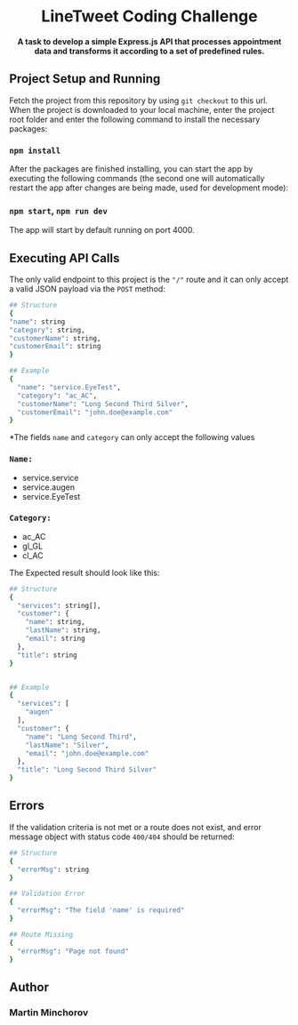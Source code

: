 <h1 align="center">LineTweet Coding Challenge</h1>

#### <p align="center">A task to develop a simple Express.js API that processes appointment data and  transforms it according to a set of predefined rules. 
</p>


## Project Setup and Running

Fetch the project from this repository by using `git checkout` to this url. When the project is downloaded to your local machine, enter the project root folder and enter the following command to install the necessary packages:

### `npm install`

After the packages are finished installing, you can start the app by executing the following commands (the second one will automatically restart the app after changes are being made, used for development mode):

### `npm start`, `npm run dev`

The app will start by default running on port 4000.

## Executing API Calls

The only valid endpoint to this project is the `"/"` route and it can only accept a valid JSON payload via the `POST` method:

```sh
## Structure
{
"name": string
"category": string,
"customerName": string,
"customerEmail": string
}

## Example
{
  "name": "service.EyeTest",
  "category": "ac_AC",
  "customerName": "Long Second Third Silver",
  "customerEmail": "john.doe@example.com"
}
```

*The fields `name` and `category` can only accept the following values

### `Name:`
- service.service
- service.augen
- service.EyeTest

### `Category:`

- ac_AC
- gl_GL
- cl_AC

The Expected result should look like this:
```sh
## Structure
{
  "services": string[],
  "customer": {
    "name": string,
    "lastName": string,
    "email": string
  },
  "title": string
}


## Example
{
  "services": [
    "augen"
  ],
  "customer": {
    "name": "Long Second Third",
    "lastName": "Silver",
    "email": "john.doe@example.com"
  },
  "title": "Long Second Third Silver"
}
```

## Errors

If the  validation criteria is not met or a route does not exist, and error message object with status code `400/404` should be returned: 
```sh
## Structure
{
  "errorMsg": string
}

## Validation Error
{
  "errorMsg": "The field 'name' is required"
}

## Route Missing
{
  "errorMsg": "Page not found"
}
```

## Author
### Martin Minchorov
